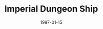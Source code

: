 ---
mission_id: prisoner
slug: "imperial-dungeon-ship"
editorsChoice:
title: "Imperial Dungeon Ship"
authors:
    - "Anton Frost"
date: 1997-01-15
filename: "prisoner.zip"
description: "While escorting a defecting Imperial spy Kyle has been captured and locked up aboard a Dungeon Ship. Your mission is to escpae your cell, rescue the spy, and get to the hangar to steal a shuttle."
cover:
levelReplaced: SECBASE
difficulty: no
bm:	no
fme: no
wax: yes
three_do: no
voc: no
gmd: no
vue: no
lfd: no
base: "New level from scratch" 
editors: "DFLE, Dark Forge, DFINFEDIT"

---